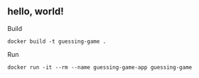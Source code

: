 hello, world!
-------------
Build
```
docker build -t guessing-game .
```
Run
```
docker run -it --rm --name guessing-game-app guessing-game
```

